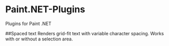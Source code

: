 # Paint.NET-Plugins
Plugins for Paint .NET

##Spaced text
Renders grid-fit text with variable character spacing. Works with or without a selection area.
